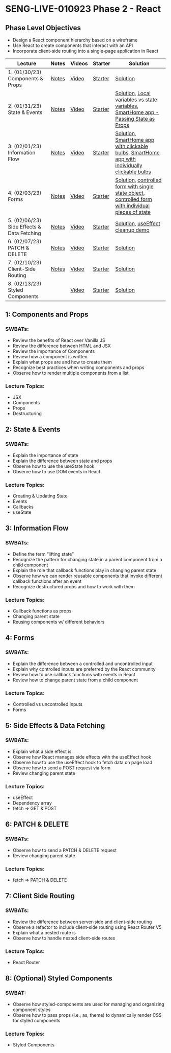 # SENG-LIVE-010923 Phase 2 - React

## Phase Level Objectives

- Design a React component hierarchy based on a wireframe
- Use React to create components that interact with an API
- Incorporate client-side routing into a single-page application in React


| Lecture | Notes | Videos | Starter | Solution |
| ------- | :---: | ------ | ------- | -------- |
| 1. (01/30/23) Components & Props     |  [Notes](https://docs.google.com/document/d/1C2DiTU9_h5-mdpgtL-BSorBjLIGt31fNolfS7iE6tbw/edit?usp=sharing)     |  [Video](https://vimeo.com/794554344)      |    [Starter](https://github.com/learn-co-students/SENG-LIVE-010923-Phase-2/tree/main/01_components_and_props)     |   [Solution](https://github.com/learn-co-students/SENG-LIVE-010923-Phase-2/tree/01_notes/01_components_and_props)       |
| 2. (01/31/23) State & Events     |  [Notes](https://docs.google.com/document/d/1C2DiTU9_h5-mdpgtL-BSorBjLIGt31fNolfS7iE6tbw/edit?usp=sharing)     |   [Video](https://vimeo.com/794651055)     |    [Starter](https://github.com/learn-co-students/SENG-LIVE-010923-Phase-2/tree/main/02_state_and_events%20)     |    [Solution](https://github.com/learn-co-students/SENG-LIVE-010923-Phase-2/tree/02_notes/02_state_and_events%20), [Local variables vs state variables](https://codesandbox.io/s/counter-state-example-0r8stb?file=/src/App.js), [SmartHome app - Passing State as Props](https://codesandbox.io/s/vigilant-minsky-iiykrb)      |
| 3. (02/01/23) Information Flow     |  [Notes](https://docs.google.com/document/d/1C2DiTU9_h5-mdpgtL-BSorBjLIGt31fNolfS7iE6tbw/edit?usp=sharing)     |  [Video](https://vimeo.com/795022164)      |   [Starter](https://github.com/learn-co-students/SENG-LIVE-010923-Phase-2/tree/main/03_information_flow)      |    [Solution](https://github.com/learn-co-students/SENG-LIVE-010923-Phase-2/tree/03_notes/03_information_flow), [SmartHome app with clickable bulbs](https://codesandbox.io/s/smarthome-with-clickable-bulbs-woyctp), [SmartHome app with individually clickable bulbs](https://codesandbox.io/s/smarthome-with-individually-switchable-bulbs-du3hot)      |
| 4. (02/03/23) Forms     |   [Notes](https://docs.google.com/document/d/1C2DiTU9_h5-mdpgtL-BSorBjLIGt31fNolfS7iE6tbw/edit?usp=sharing)    |   [Video](#)     |   [Starter](#)      |  [Solution](#), [controlled form with single state object](https://codesandbox.io/s/refactoring-a-controlled-form-with-individual-pieces-of-state-juv663?file=/src/App.js), [controlled form with individual pieces of state](https://codesandbox.io/s/controlled-form-with-individual-pieces-of-state-pbjpe4?from-embed)        |
| 5. (02/06/23) Side Effects & Data Fetching     |  [Notes](https://docs.google.com/document/d/1C2DiTU9_h5-mdpgtL-BSorBjLIGt31fNolfS7iE6tbw/edit?usp=sharing)     |   [Video](https://vimeo.com/796427099)     |   [Starter](https://github.com/learn-co-students/SENG-LIVE-010923-Phase-2/tree/main/05_side_effects_and_data_fetching)      |   [Solution](https://github.com/learn-co-students/SENG-LIVE-010923-Phase-2/tree/05_notes/05_side_effects_and_data_fetching), [useEffect cleanup demo](https://codesandbox.io/s/useeffect-cleanup-ig17kd?file=/src/Timer.js)       |
| 6. (02/07/23) PATCH & DELETE     |   [Notes](https://docs.google.com/document/d/1C2DiTU9_h5-mdpgtL-BSorBjLIGt31fNolfS7iE6tbw/edit?usp=sharing)    |   [Video](#)     |    [Starter](#)     |   [Solution](#)       |
| 7. (02/10/23) Client-Side Routing     |   [Notes](https://docs.google.com/document/d/1C2DiTU9_h5-mdpgtL-BSorBjLIGt31fNolfS7iE6tbw/edit?usp=sharing)    |    [Video](#)    |   [Starter](#)      |    [Solution](#)      |
| 8. (02/13/23) Styled Components     |                           |    [Video](#)    |   [Starter](#)      |    [Solution](#)      |

## 1: Components and Props
### SWBATs:
- Review the benefits of React over Vanilla JS 
- Review the difference between HTML and JSX
- Review the importance of Components
- Review how a component is written
- Explain what props are and how to create them
- Recognize best practices when writing components and props
- Observe how to render multiple components from a list
### Lecture Topics:
- JSX
- Components
- Props
- Destructuring


## 2: State & Events

### SWBATs:
- Explain the importance of state
- Explain the difference between state and props
- Observe how to use the useState hook
- Observe how to use DOM events in React
### Lecture Topics:
- Creating & Updating State
- Events
- Callbacks
- useState


## 3: Information Flow
### SWBATs:
- Define the term “lifting state”
- Recognize the pattern for changing state in a parent component from a child component
- Explain the role that callback functions play in changing parent state
- Observe how we can render reusable components that invoke different callback functions after an event
- Recognize destructured props and how to work with them
### Lecture Topics:
- Callback functions as props
- Changing parent state
- Reusing components w/ different behaviors

## 4: Forms
### SWBATs:
- Explain the difference between a controlled and uncontrolled input
- Explain why controlled inputs are preferred by the React community
- Review how to use callback functions with events in React
- Review how to change parent state from a child component
### Lecture Topics:
- Controlled vs uncontrolled inputs
- Forms

## 5: Side Effects & Data Fetching

### SWBATs:
- Explain what a side effect is
- Observe how React manages side effects with the useEffect hook
- Observe how to use the useEffect hook to fetch data on page load
- Observe how to send a POST request via form
- Review changing parent state
### Lecture Topics:
- useEffect
- Dependency array
- fetch => GET & POST

## 6: PATCH & DELETE
### SWBATs:
- Observe how to send a PATCH & DELETE request
- Review changing parent state
### Lecture Topics:
- fetch => PATCH & DELETE

## 7: Client Side Routing

### SWBATs:
- Review the difference between server-side and client-side routing
- Observe a refactor to include client-side routing using React Router V5
- Explain what a nested route is
- Observe how to handle nested client-side routes 
### Lecture Topics:
- React Router

## 8: (Optional) Styled Components
### SWBAT:
- Observe how styled-components are used for managing and organizing component styles
- Observe how to pass props (i.e., as, theme) to dynamically render CSS for styled components
### Lecture Topics:
- Styled Components

